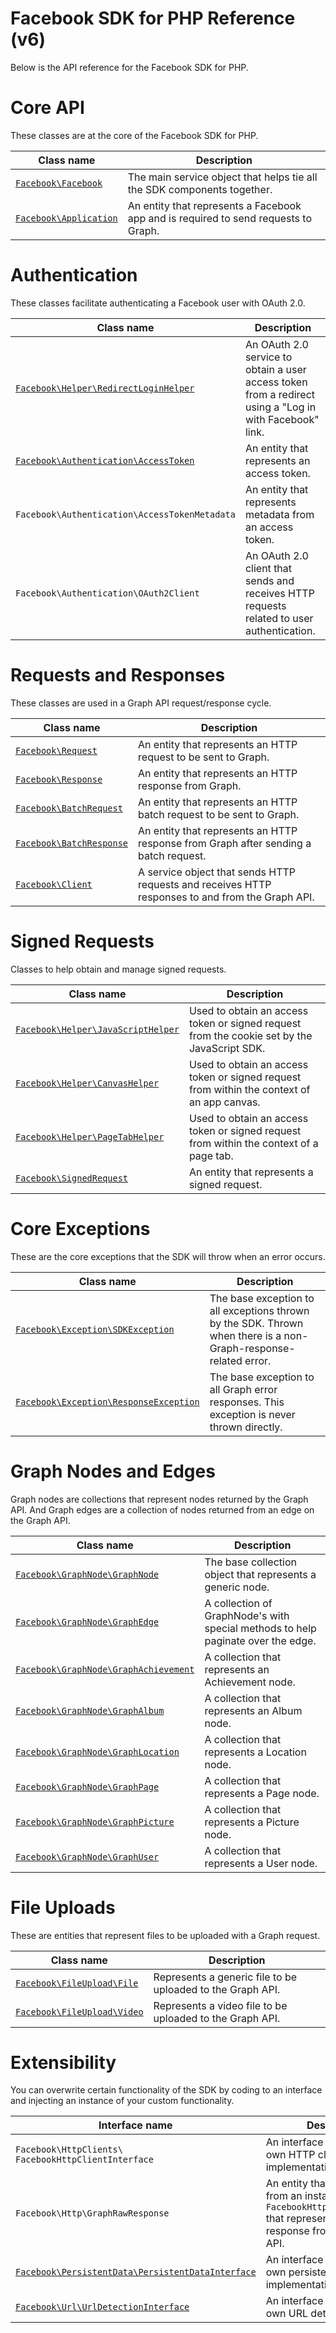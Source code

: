 # Facebook SDK for PHP Reference (v6)

Below is the API reference for the Facebook SDK for PHP.

# Core API

These classes are at the core of the Facebook SDK for PHP.

| Class name  | Description |
| ------------- | ------------- |
| [`Facebook\Facebook`](reference/Facebook.md)  | The main service object that helps tie all the SDK components together.  |
| [`Facebook\Application`](reference/Application.md)  | An entity that represents a Facebook app and is required to send requests to Graph.  |

# Authentication

These classes facilitate authenticating a Facebook user with OAuth 2.0.

| Class name  | Description |
| ------------- | ------------- |
| [`Facebook\Helper\RedirectLoginHelper`](reference/RedirectLoginHelper.md)  | An OAuth 2.0 service to obtain a user access token from a redirect using a "Log in with Facebook" link.  |
| [`Facebook\Authentication\AccessToken`](reference/AccessToken.md)  | An entity that represents an access token.  |
| `Facebook\Authentication\AccessTokenMetadata`  | An entity that represents metadata from an access token.  |
| `Facebook\Authentication\OAuth2Client`  | An OAuth 2.0 client that sends and receives HTTP requests related to user authentication.  |

# Requests and Responses

These classes are used in a Graph API request/response cycle.

| Class name  | Description |
| ------------- | ------------- |
| [`Facebook\Request`](reference/Request.md) | An entity that represents an HTTP request to be sent to Graph.  |
| [`Facebook\Response`](reference/Response.md)  | An entity that represents an HTTP response from Graph.  |
| [`Facebook\BatchRequest`](reference/BatchRequest.md)  | An entity that represents an HTTP batch request to be sent to Graph.  |
| [`Facebook\BatchResponse`](reference/BatchResponse.md)  | An entity that represents an HTTP response from Graph after sending a batch request.  |
| [`Facebook\Client`](reference/Client.md)  | A service object that sends HTTP requests and receives HTTP responses to and from the Graph API.  |


# Signed Requests

Classes to help obtain and manage signed requests.

| Class name  | Description |
| ------------- | ------------- |
| [`Facebook\Helper\JavaScriptHelper`](reference/JavaScriptHelper.md) | Used to obtain an access token or signed request from the cookie set by the JavaScript SDK.  |
| [`Facebook\Helper\CanvasHelper`](reference/CanvasHelper.md)  | Used to obtain an access token or signed request from within the context of an app canvas.  |
| [`Facebook\Helper\PageTabHelper`](reference/PageTabHelper.md)  | Used to obtain an access token or signed request from within the context of a page tab.  |
| [`Facebook\SignedRequest`](reference/SignedRequest.md)  | An entity that represents a signed request.  |

# Core Exceptions

These are the core exceptions that the SDK will throw when an error occurs.

| Class name  | Description |
| ------------- | ------------- |
| [`Facebook\Exception\SDKException`](reference/SDKException.md) | The base exception to all exceptions thrown by the SDK. Thrown when there is a non-Graph-response-related error.  |
| [`Facebook\Exception\ResponseException`](reference/ResponseException.md)  | The base exception to all Graph error responses. This exception is never thrown directly.  |


# Graph Nodes and Edges

Graph nodes are collections that represent nodes returned by the Graph API. And Graph edges are a collection of nodes returned from an edge on the Graph API.

| Class name  | Description |
| ------------- | ------------- |
| [`Facebook\GraphNode\GraphNode`](reference/GraphNode.md) | The base collection object that represents a generic node.  |
| [`Facebook\GraphNode\GraphEdge`](reference/GraphEdge.md)  | A collection of GraphNode\'s with special methods to help paginate over the edge.  |
| [`Facebook\GraphNode\GraphAchievement`](reference/GraphNode.md#graphachievement-instance-methods) | A collection that represents an Achievement node.  |
| [`Facebook\GraphNode\GraphAlbum`](reference/GraphNode.md#graphalbum-instance-methods)  | A collection that represents an Album node. |
| [`Facebook\GraphNode\GraphLocation`](reference/GraphNode.md#graphlocation-instance-methods)  | A collection that represents a Location node. |
| [`Facebook\GraphNode\GraphPage`](reference/GraphNode.md#graphpage-instance-methods)  | A collection that represents a Page node. |
| [`Facebook\GraphNode\GraphPicture`](reference/GraphNode.md#graphpicture-instance-methods)  | A collection that represents a Picture node. |
| [`Facebook\GraphNode\GraphUser`](reference/GraphNode.md#graphuser-instance-methods)  | A collection that represents a User node. |


# File Uploads

These are entities that represent files to be uploaded with a Graph request.

| Class name  | Description |
| ------------- | ------------- |
| [`Facebook\FileUpload\File`](reference/File.md) | Represents a generic file to be uploaded to the Graph API.  |
| [`Facebook\FileUpload\Video`](reference/Video.md)  | Represents a video file to be uploaded to the Graph API.  |

# Extensibility

You can overwrite certain functionality of the SDK by coding to an interface and injecting an instance of your custom functionality.

| Interface name  | Description |
| ------------- | ------------- |
| `Facebook\HttpClients\ FacebookHttpClientInterface` | An interface to code your own HTTP client implementation.  |
| `Facebook\Http\GraphRawResponse`  | An entity that is returned from an instance of a `FacebookHttpClientInterface` that represents a raw HTTP response from the Graph API.  |
| [`Facebook\PersistentData\PersistentDataInterface`](reference/PersistentDataInterface.md) | An interface to code your own persistent data storage implementation.  |
| [`Facebook\Url\UrlDetectionInterface`](reference/UrlDetectionInterface.md) | An interface to code your own URL detection logic.  |
